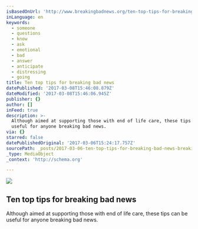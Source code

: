 ```yaml
---
isBasedOnUrl: 'http://www.breakingbadnews.org/ten-top-tips-for-breaking-bad-news/'
inLanguage: en
keywords:
  - someone
  - questions
  - know
  - ask
  - emotional
  - bad
  - answer
  - anticipate
  - distressing
  - going
title: Ten top tips for breaking bad news
datePublished: '2017-03-08T15:46:08.879Z'
dateModified: '2017-03-08T15:46:06.945Z'
publisher: {}
author: []
inFeed: true
description: >-
  Although aimed at supporting those with end of life care, these tips can be
  useful for anyone breaking bad news.
via: {}
starred: false
datePublishedOriginal: '2017-03-06T15:24:17.757Z'
sourcePath: _posts/2017-03-06-ten-top-tips-for-breaking-bad-news-breaking-bad-news.md
_type: MediaObject
_context: 'http://schema.org'

---
```

<article style=""><img src="https://imgflo.herokuapp.com/graph/2b2431f8e7ba7b0/05a7a79e61eca22c9a0d747186d221a9/noop.jpg?input=http%3A%2F%2Fwww.breakingbadnews.org%2Fwp-content%2Fuploads%2F2012%2F09%2F10-tips2-image.jpg" /><h1>Ten top tips for breaking bad news</h1><p>Although aimed at supporting those with end of life care, these tips can be useful for anyone breaking bad news.</p></article>